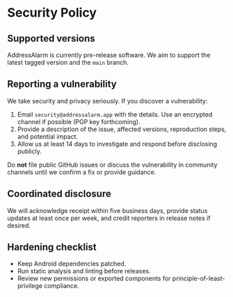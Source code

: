 # Security Policy

## Supported versions
AddressAlarm is currently pre-release software. We aim to support the latest tagged version and the `main` branch.

## Reporting a vulnerability
We take security and privacy seriously. If you discover a vulnerability:
1. Email `security@addressalarm.app` with the details. Use an encrypted channel if possible (PGP key forthcoming).
2. Provide a description of the issue, affected versions, reproduction steps, and potential impact.
3. Allow us at least 14 days to investigate and respond before disclosing publicly.

Do **not** file public GitHub issues or discuss the vulnerability in community channels until we confirm a fix or provide guidance.

## Coordinated disclosure
We will acknowledge receipt within five business days, provide status updates at least once per week, and credit reporters in release notes if desired.

## Hardening checklist
- Keep Android dependencies patched.
- Run static analysis and linting before releases.
- Review new permissions or exported components for principle-of-least-privilege compliance.
